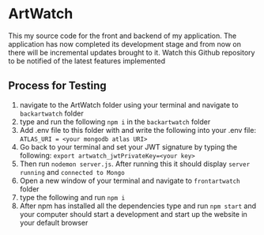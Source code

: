 # ArtWatch

This my source code for the front and backend of my application. The application has now completed its development stage and from now on there will be incremental updates brought to it. Watch this Github repository to be notified of the latest features implemented

## Process for Testing

1. navigate to the ArtWatch folder using your terminal and navigate to `backartwatch` folder
2. type and run the following `npm i` in the `backartwatch` folder
3. Add .env file to this folder with and write the following into your .env file: `ATLAS_URI = <your mongodb atlas URI>`
4. Go back to your terminal and set your JWT signature by typing the following: `export artwatch_jwtPrivateKey=<your key>`
5. Then run `nodemon server.js`. After running this it should display `server running` and `connected to Mongo`
6. Open a new window of your terminal and navigate to `frontartwatch` folder
7. type the following and run `npm i`
8. After npm has installed all the dependencies type and run `npm start` and your computer should start a development and start up the website in your default browser
